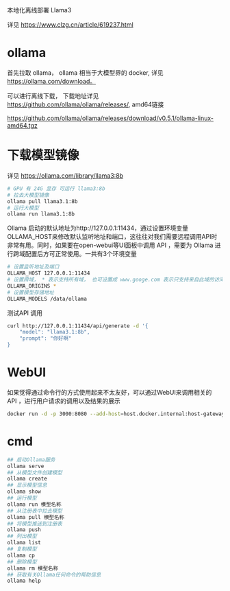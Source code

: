 本地化离线部署 Llama3

详见  https://www.clzg.cn/article/619237.html



# ollama

首先拉取 ollama， ollama 相当于大模型界的 docker, 详见 https://ollama.com/download。

可以进行离线下载， 下载地址详见  https://github.com/ollama/ollama/releases/, amd64链接



https://github.com/ollama/ollama/releases/download/v0.5.1/ollama-linux-amd64.tgz

#  下载模型镜像

详见 https://ollama.com/library/llama3:8b

```sh
# GPU 有 24G 显存 可运行 llama3:8b
# 拉去大模型镜像
ollama pull llama3.1:8b
# 运行大模型
ollama run llama3.1:8b
```

Ollama 启动的默认地址为http://127.0.0.1:11434，通过设置环境变量 OLLAMA_HOST来修改默认监听地址和端口，这往往对我们需要远程调用API时非常有用。同时，如果要在open-webui等UI面板中调用 API ，需要为 Ollama 进行跨域配置后方可正常使用。一共有3个环境变量

```sh
# 设置监听地址及端口
OLLAMA_HOST 127.0.0.1:11434
# 设置跨域， * 表示支持所有域， 也可设置成 www.googe.com 表示只支持来自此域的访问请求
OLLAMA_ORIGINS *
# 设置模型存储地址
OLLAMA_MODELS /data/ollama
```

测试API 调用

```sh
curl http://127.0.0.1:11434/api/generate -d '{
	"model": "llama3.1:8b",
	"prompt": "你好啊"
}
```



# WebUI

如果觉得通过命令行的方式使用起来不太友好，可以通过WebUI来调用相关的 API ，进行用户请求的调用以及结果的展示

```sh
docker run -d -p 3000:8080 --add-host=host.docker.internal:host-gateway -v open-webui:/app/backend/data --name open-webui --restart always ghcr.io/open-webui/open-webui:main
```

# cmd

```sh
## 启动Ollama服务
ollama serve
## 从模型文件创建模型
ollama create
## 显示模型信息
ollama show
## 运行模型
ollama run 模型名称
## 从注册表中拉去模型
ollama pull 模型名称
## 将模型推送到注册表
ollama push
## 列出模型
ollama list
## 复制模型
ollama cp
## 删除模型
ollama rm 模型名称
## 获取有关Ollama任何命令的帮助信息
ollama help
```







